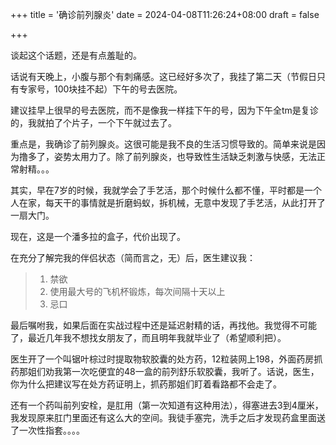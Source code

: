 +++
title = '确诊前列腺炎'
date = 2024-04-08T11:26:24+08:00
draft = false

+++

谈起这个话题，还是有点羞耻的。

话说有天晚上，小腹与那个有刺痛感。这已经好多次了，我挂了第二天（节假日只有专家号，100块挂不起）下午的号去医院。

建议挂早上很早的号去医院，而不是像我一样挂下午的号，因为下午全tm是复诊的，我就拍了个片子，一个下午就过去了。

重点是，我确诊了前列腺炎。这很可能是我不良的生活习惯导致的。简单来说是因为撸多了，姿势太用力了。除了前列腺炎，也导致性生活缺乏刺激与快感，无法正常射精。。。

其实，早在7岁的时候，我就学会了手艺活，那个时候什么都不懂，平时都是一个人在家，每天干的事情就是折磨蚂蚁，拆机械，无意中发现了手艺活，从此打开了一扇大门。

现在，这是一个潘多拉的盒子，代价出现了。

在充分了解完我的伴侣状态（简而言之，无）后，医生建议我：

> 1. 禁欲
> 2. 使用最大号的飞机杯锻炼，每次间隔十天以上
> 3. 忌口

最后嘱咐我，如果后面在实战过程中还是延迟射精的话，再找他。我觉得不可能了，最近几年我不想找女朋友了，而且明年我就毕业了（希望顺利把）。

医生开了一个叫锯叶棕过时提取物软胶囊的处方药，12粒装网上198，外面药房抓药那姐们劝我第一次吃便宜的48一盒的前列舒乐软胶囊，我听了。话说，医生，你为什么把建议写在处方药证明上，抓药那姐们盯着看路都不会走了。

还有一个药叫前列安栓，是肛用（第一次知道有这种用法），得塞进去3到4厘米，我发现原来肛门里面还有这么大的空间。我徒手塞完，洗手之后才发现药盒里面送了一次性指套。。。。
